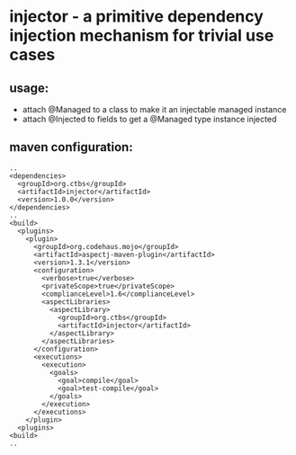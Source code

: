 injector - a primitive dependency injection mechanism for trivial use cases
===========================================================================

usage:
------
* attach @Managed to a class to make it an injectable managed instance 
* attach @Injected to fields to get a @Managed type instance injected


maven configuration:
--------------------
    ..
    <dependencies>
      <groupId>org.ctbs</groupId>
      <artifactId>injector</artifactId>
      <version>1.0.0</version>
    </dependencies>
    ..
    <build>
      <plugins>
        <plugin> 
          <groupId>org.codehaus.mojo</groupId>  
          <artifactId>aspectj-maven-plugin</artifactId>  
          <version>1.3.1</version> 
          <configuration>
            <verbose>true</verbose>
            <privateScope>true</privateScope>
            <complianceLevel>1.6</complianceLevel>
            <aspectLibraries>
              <aspectLibrary>
                <groupId>org.ctbs</groupId>
                <artifactId>injector</artifactId>
              </aspectLibrary>
            </aspectLibraries>
          </configuration>
          <executions>
            <execution>
              <goals>
                <goal>compile</goal>
                <goal>test-compile</goal>
              </goals>
            </execution>
          </executions>
        </plugin> 
      <plugins>
    <build>
    ..


